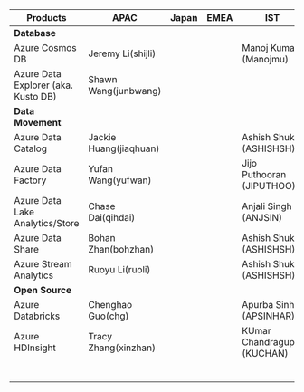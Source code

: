 
| **Products**                        | **APAC**               | **Japan** | **EMEA** | **IST** | **US** |   |
|-------------------------------------|------------------------|-----------|----------|---------|--------|---|
| **Database**                            |                        |           |          |         |        |   |
| Azure Cosmos DB                     | Jeremy Li(shijli)      |           |          | Manoj Kumar (Manojmu)     |        |   |
| Azure Data Explorer (aka. Kusto DB) | Shawn Wang(junbwang)   |           |          |         |        |   |
| **Data Movement**                       |                        |           |          |         |        |   |
| Azure Data Catalog                  | Jackie Huang(jiaqhuan) |           |          | Ashish Shukla (ASHISHSH)        |        |   |
| Azure Data Factory                  | Yufan Wang(yufwan)     |           |          | Jijo Puthooran (JIPUTHOO)        |        |   |
| Azure Data Lake Analytics/Store     | Chase Dai(qihdai)      |           |          | Anjali Singh (ANJSIN)        |        |   |
| Azure Data Share                    | Bohan Zhan(bohzhan)    |           |          |  Ashish Shukla (ASHISHSH)       |        |   |
| Azure Stream Analytics              | Ruoyu Li(ruoli)        |           |          |  Ashish Shukla (ASHISHSH)       |        |   |
| **Open Source**                         |                        |           |          |         |        |   |
| Azure Databricks                    | Chenghao Guo(chg)      |           |          |    Apurba Sinha (APSINHAR)     |        |   |
| Azure HDInsight                     | Tracy Zhang(xinzhan)   |           |          |     KUmar Chandragupta (KUCHAN)    |        |   |
|                                     |                        |           |          |         |        |   |
|                                     |                        |           |          |         |        |   |
|                                     |                        |           |          |         |        |   |
|                                     |                        |           |          |         |        |   |
|                                     |                        |           |          |         |        |   |
|                                     |                        |           |          |         |        |   |

